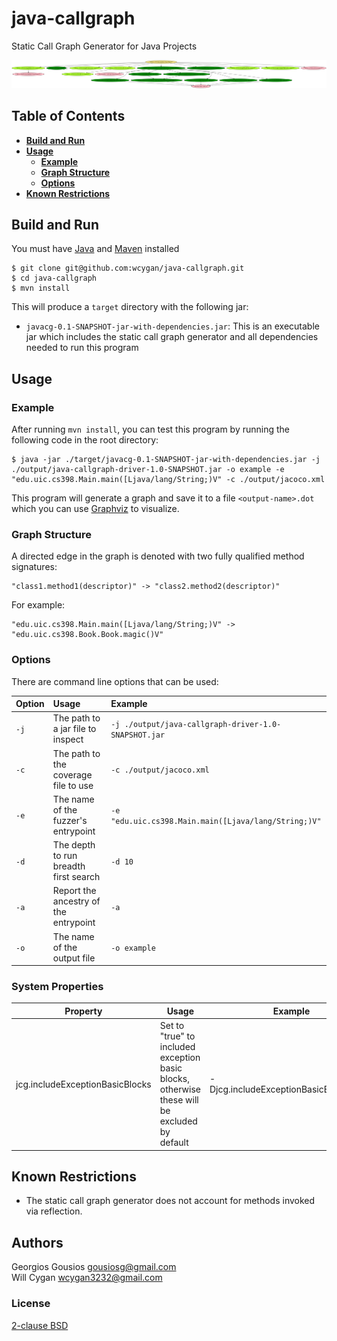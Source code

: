 # java-callgraph

Static Call Graph Generator for Java Projects

![alt text](output/example-reachability.png)

## Table of Contents

- **[Build and Run](#build-and-run)**<br>
- **[Usage](#usage)**<br>
    - **[Example](#example)**<br>
    - **[Graph Structure](#graph-structure)**<br>
    - **[Options](#options)**<br>
- **[Known Restrictions](#known-restrictions)**<br>

## Build and Run

You must
have [Java](https://docs.oracle.com/en/java/javase/11/install/overview-jdk-installation.html#GUID-8677A77F-231A-40F7-98B9-1FD0B48C346A)
and [Maven](https://maven.apache.org/install.html) installed

```console
$ git clone git@github.com:wcygan/java-callgraph.git
$ cd java-callgraph
$ mvn install
```

This will produce a `target` directory with the following jar:

- `javacg-0.1-SNAPSHOT-jar-with-dependencies.jar`: This is an executable jar which includes the static call graph
  generator and all dependencies needed to run this program

## Usage

### Example

After running `mvn install`, you can test this program by running the following code in the root directory:

```
$ java -jar ./target/javacg-0.1-SNAPSHOT-jar-with-dependencies.jar -j ./output/java-callgraph-driver-1.0-SNAPSHOT.jar -o example -e "edu.uic.cs398.Main.main([Ljava/lang/String;)V" -c ./output/jacoco.xml
```

This program will generate a graph and save it to a file `<output-name>.dot` which you can
use [Graphviz](https://www.graphviz.org/download/) to visualize.

### Graph Structure

A directed edge in the graph is denoted with two fully qualified method signatures:

```
"class1.method1(descriptor)" -> "class2.method2(descriptor)"
```

For example:

```
"edu.uic.cs398.Main.main([Ljava/lang/String;)V" -> "edu.uic.cs398.Book.Book.magic()V"
```

### Options

There are command line options that can be used:

| Option      | Usage                                                           | Example                                                    |
| :---------- | :-------------------------------------------------------------- | :-----------------                                         |
| `-j`        | The path to a jar file to inspect                               | `-j ./output/java-callgraph-driver-1.0-SNAPSHOT.jar`       |
| `-c`        | The path to the coverage file to use                            | `-c ./output/jacoco.xml`                                   |
| `-e`        | The name of the fuzzer's entrypoint                             | `-e "edu.uic.cs398.Main.main([Ljava/lang/String;)V"`    |
| `-d`        | The depth to run breadth first search                           | `-d 10`                                                    |
| `-a`        | Report the ancestry of the entrypoint                           | `-a`                                                       |
| `-o`        | The name of the output file                                     | `-o example`                                               |

### System Properties
| Property | Usage | Example |
| --- | --- | --- |
| jcg.includeExceptionBasicBlocks | Set to "true" to included exception basic blocks, otherwise these will be excluded by default | -Djcg.includeExceptionBasicBlocks=true |


## Known Restrictions

* The static call graph generator does not account for methods invoked via reflection.

## Authors

Georgios Gousios <gousiosg@gmail.com>  
Will Cygan <wcygan3232@gmail.com>

### License

[2-clause BSD](http://www.opensource.org/licenses/bsd-license.php)

